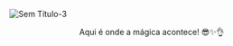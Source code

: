 ![Sem Título-3](https://github.com/BytePlugins/.github/assets/48166855/ea85332e-5ddc-4390-ba27-1fbf2fbcd9c0)
<p align="center">Aqui é onde a mágica acontece! 😎✨👌</p>
